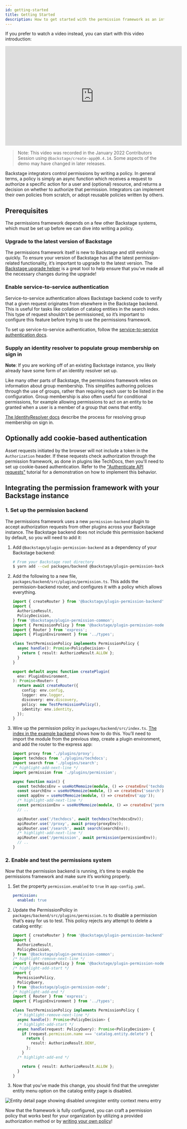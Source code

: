 ```yaml
---
id: getting-started
title: Getting Started
description: How to get started with the permission framework as an integrator
---
```


If you prefer to watch a video instead, you can start with this video introduction:

<iframe width="560" height="315" src="https://www.youtube.com/embed/EQr9tFClgG0" title="YouTube video player" frameborder="0" allow="accelerometer; autoplay; clipboard-write; encrypted-media; gyroscope; picture-in-picture" allowfullscreen></iframe>

> Note: This video was recorded in the January 2022 Contributors Session using `@backstage/create-app@0.4.14`. Some aspects of the demo may have changed in later releases.

Backstage integrators control permissions by writing a policy. In general terms, a policy is simply an async function which receives a request to authorize a specific action for a user and (optional) resource, and returns a decision on whether to authorize that permission. Integrators can implement their own policies from scratch, or adopt reusable policies written by others.

## Prerequisites

The permissions framework depends on a few other Backstage systems, which must be set up before we can dive into writing a policy.

### Upgrade to the latest version of Backstage

The permissions framework itself is new to Backstage and still evolving quickly. To ensure your version of Backstage has all the latest permission-related functionality, it’s important to upgrade to the latest version. The [Backstage upgrade helper](https://backstage.github.io/upgrade-helper/) is a great tool to help ensure that you’ve made all the necessary changes during the upgrade!

### Enable service-to-service authentication

Service-to-service authentication allows Backstage backend code to verify that a given request originates from elsewhere in the Backstage backend. This is useful for tasks like collation of catalog entities in the search index. This type of request shouldn’t be permissioned, so it’s important to configure this feature before trying to use the permissions framework.

To set up service-to-service authentication, follow the [service-to-service authentication docs](../auth/service-to-service-auth.md).

### Supply an identity resolver to populate group membership on sign in

**Note**: If you are working off of an existing Backstage instance, you likely already have some form of an identity resolver set up.

Like many other parts of Backstage, the permissions framework relies on information about group membership. This simplifies authoring policies through the use of groups, rather than requiring each user to be listed in the configuration. Group membership is also often useful for conditional permissions, for example allowing permissions to act on an entity to be granted when a user is a member of a group that owns that entity.

[The IdentityResolver docs](../auth/identity-resolver.md) describe the process for resolving group membership on sign in.

## Optionally add cookie-based authentication

Asset requests initiated by the browser will not include a token in the `Authorization` header. If these requests check authorization through the permission framework, as done in plugins like TechDocs, then you'll need to set up cookie-based authentication. Refer to the ["Authenticate API requests"](https://github.com/backstage/backstage/blob/master/contrib/docs/tutorials/authenticate-api-requests.md) tutorial for a demonstration on how to implement this behavior.

## Integrating the permission framework with your Backstage instance

### 1. Set up the permission backend

The permissions framework uses a new `permission-backend` plugin to accept authorization requests from other plugins across your Backstage instance. The Backstage backend does not include this permission backend by default, so you will need to add it:

1. Add `@backstage/plugin-permission-backend` as a dependency of your Backstage backend:

   ```bash
   # From your Backstage root directory
   $ yarn add --cwd packages/backend @backstage/plugin-permission-backend
   ```

2. Add the following to a new file, `packages/backend/src/plugins/permission.ts`. This adds the permission-backend router, and configures it with a policy which allows everything.

   ```typescript title="packages/backend/src/plugins/permission.ts"
   import { createRouter } from '@backstage/plugin-permission-backend';
   import {
     AuthorizeResult,
     PolicyDecision,
   } from '@backstage/plugin-permission-common';
   import { PermissionPolicy } from '@backstage/plugin-permission-node';
   import { Router } from 'express';
   import { PluginEnvironment } from '../types';

   class TestPermissionPolicy implements PermissionPolicy {
     async handle(): Promise<PolicyDecision> {
       return { result: AuthorizeResult.ALLOW };
     }
   }

   export default async function createPlugin(
     env: PluginEnvironment,
   ): Promise<Router> {
     return await createRouter({
       config: env.config,
       logger: env.logger,
       discovery: env.discovery,
       policy: new TestPermissionPolicy(),
       identity: env.identity,
     });
   }
   ```

3. Wire up the permission policy in `packages/backend/src/index.ts`. [The index in the example backend](https://github.com/backstage/backstage/blob/master/packages/backend/src/index.ts) shows how to do this. You’ll need to import the module from the previous step, create a plugin environment, and add the router to the express app:

   ```ts title="packages/backend/src/index.ts"
   import proxy from './plugins/proxy';
   import techdocs from './plugins/techdocs';
   import search from './plugins/search';
   /* highlight-add-next-line */
   import permission from './plugins/permission';

   async function main() {
     const techdocsEnv = useHotMemoize(module, () => createEnv('techdocs'));
     const searchEnv = useHotMemoize(module, () => createEnv('search'));
     const appEnv = useHotMemoize(module, () => createEnv('app'));
     /* highlight-add-next-line */
     const permissionEnv = useHotMemoize(module, () => createEnv('permission'));
     // ..

     apiRouter.use('/techdocs', await techdocs(techdocsEnv));
     apiRouter.use('/proxy', await proxy(proxyEnv));
     apiRouter.use('/search', await search(searchEnv));
     /* highlight-add-next-line */
     apiRouter.use('/permission', await permission(permissionEnv));
     // ..
   }
   ```

### 2. Enable and test the permissions system

Now that the permission backend is running, it’s time to enable the permissions framework and make sure it’s working properly.

1. Set the property `permission.enabled` to `true` in `app-config.yaml`.

   ```yaml title="app-config.yaml"
   permission:
     enabled: true
   ```

2. Update the PermissionPolicy in `packages/backend/src/plugins/permission.ts` to disable a permission that’s easy for us to test. This policy rejects any attempt to delete a catalog entity:

   ```ts title="packages/backend/src/plugins/permission.ts"
   import { createRouter } from '@backstage/plugin-permission-backend';
   import {
     AuthorizeResult,
     PolicyDecision,
   } from '@backstage/plugin-permission-common';
   /* highlight-remove-next-line */
   import { PermissionPolicy } from '@backstage/plugin-permission-node';
   /* highlight-add-start */
   import {
     PermissionPolicy,
     PolicyQuery,
   } from '@backstage/plugin-permission-node';
   /* highlight-add-end */
   import { Router } from 'express';
   import { PluginEnvironment } from '../types';

   class TestPermissionPolicy implements PermissionPolicy {
     /* highlight-remove-next-line */
     async handle(): Promise<PolicyDecision> {
     /* highlight-add-start */
     async handle(request: PolicyQuery): Promise<PolicyDecision> {
       if (request.permission.name === 'catalog.entity.delete') {
         return {
           result: AuthorizeResult.DENY,
         };
       }
     /* highlight-add-end */

       return { result: AuthorizeResult.ALLOW };
     }
   }
   ```

3. Now that you’ve made this change, you should find that the unregister entity menu option on the catalog entity page is disabled.

![Entity detail page showing disabled unregister entity context menu entry](../assets/permissions/disabled-unregister-entity.png)

Now that the framework is fully configured, you can craft a permission policy that works best for your organization by utilizing a provided authorization method or by [writing your own policy](./writing-a-policy.md)!
